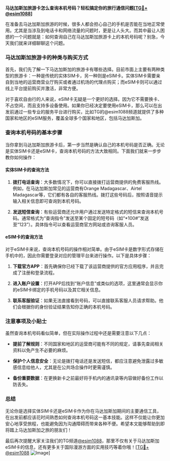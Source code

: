 **马达加斯加旅游卡怎么查询本机号码？轻松搞定你的旅行通信问题[[TG💪+ @esim1088](https://t.me/s/esim1088)]**

在准备去马达加斯加旅游的时候，很多人都会担心自己的手机是否能在当地正常使用。尤其是当涉及到电话卡和网络流量的问题时，更是让人头大。而其中最让人困惑的一个问题就是：如何查询自己在马达加斯加旅游卡上的本机号码呢？别急，今天我们就来详细聊聊这个问题。

### 马达加斯加旅游卡的种类与购买方式

首先，我们先了解一下马达加斯加的旅游卡有哪些选择。目前市面上主要有两种类型的旅游卡：一种是传统的实体SIM卡，另一种则是eSIM卡。实体SIM卡需要亲自到当地的运营商营业厅购买或者通过机场的代理点购买；而eSIM卡则可以通过线上平台提前购买并激活，非常方便。

对于喜欢自由行的人来说，eSIM卡无疑是一个更好的选择。因为它不需要换卡、不占空间，而且支持多设备使用。如果你已经决定要使用eSIM卡，那么可以在出发前通过一些专业的服务平台进行购买，比如TG的@esim1088频道就提供了多种国家和地区的eSIM服务，覆盖全球多个国家和地区，包括马达加斯加。

### 查询本机号码的基本步骤

当你拿到马达加斯加旅游卡后，第一步当然是确认自己的本机号码是否正确。无论是实体SIM卡还是eSIM卡，查询本机号码的方法大致相同。下面我们就来一步步教你如何操作：

#### 实体SIM卡的查询方法

1. **拨打电话查询**：大多数情况下，你可以直接拨打运营商提供的免费客服热线。例如，在马达加斯加常见的运营商有Orange Madagascar、Airtel Madagascar等，它们都有各自的客服热线。拨打这些号码后，按照语音提示输入相关信息即可查询到本机号码。
   
2. **发送短信查询**：有些运营商还允许用户通过发送特定格式的短信来查询本机号码。通常格式为“查询指令”发送至某个固定的短号码（如“*100#”发送至“123”）。具体指令可以查看运营商官方网站或咨询客服人员。

#### eSIM卡的查询方法

对于eSIM卡来说，查询本机号码的操作相对简单。由于eSIM卡是数字形式存储在手机中的，因此你需要登录对应的管理平台来进行操作。以下是具体步骤：

1. **下载官方APP**：首先确保你已经下载了该运营商提供的官方应用程序，并且完成了注册和登录流程。
   
2. **进入账户设置**：打开APP后找到“账户信息”或类似的选项，这里通常会显示你的eSIM卡绑定的手机号码以及其它相关信息。

3. **联系客服验证**：如果无法直接看到号码，可以直接联系客服人员请求帮助。他们会根据你的身份验证结果告知你正确的本机号码。

### 注意事项及小贴士

虽然查询本机号码看似简单，但在实际操作过程中还是需要注意以下几点：

- **提前了解规则**：不同国家和地区的运营商可能有不同的规定，请事先查阅相关资料以免产生不必要的麻烦。
  
- **保护个人信息安全**：无论是拨打电话还是发送短信，都应注意避免泄露过多敏感信息给他人，尤其是在公共场合操作时更需谨慎。

- **备份重要数据**：在更换新卡之前最好将手机内的通讯录等内容做好备份工作以防丢失。

### 总结

无论你是选择实体SIM卡还是eSIM卡作为你在马达加斯加期间的主要通信工具，在出发前都应该花时间熟悉如何查询本机号码这一基本技能。这样不仅能让你更加安心地享受旅程，也能避免因为沟通障碍而带来各种不便。希望本文能够帮助到即将踏上马达加斯加之旅的朋友们！

最后再次提醒大家关注我们的TG频道[@esim1088](https://t.me/s/esim1088)，那里不仅有关于马达加斯加eSIM卡的信息，还有更多关于国际漫游方面的实用技巧等着你哦！[[TG💪+ @esim1088](https://t.me/s/esim1088) ![Image](https://i.postimg.cc/4NQfJmqS/Snipaste-2025-05-13-00-14-12.png)]
